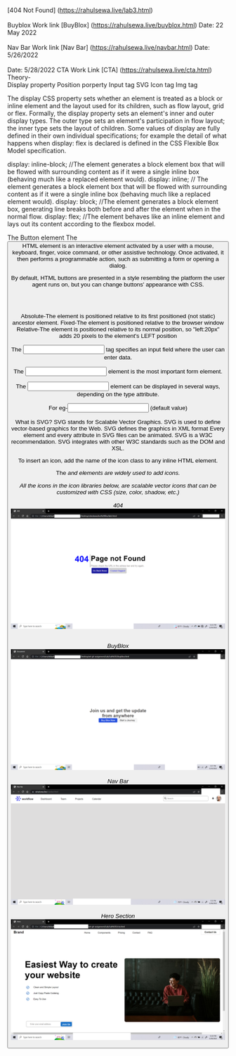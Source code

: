 [404 Not Found] (https://rahulsewa.live/lab3.html)
<br>
<br>
Buyblox Work link
[BuyBlox] (https://rahulsewa.live/buyblox.html)
Date: 22 May 2022
<br>
<br>
Nav Bar Work link
[Nav Bar] (https://rahulsewa.live/navbar.html)
Date: 5/26/2022
<br>
<br>
Date: 5/28/2022
CTA Work Link
[CTA] (https://rahulsewa.live/cta.html)
Theory-
<br>
Display property
Position porperty
Input tag
SVG
Icon tag 
Img tag

The display CSS property sets whether an element is treated as a block or inline element and the layout used for its children, such as flow layout, grid or flex.
Formally, the display property sets an element's inner and outer display types. The outer type sets an element's participation in flow layout; the inner type sets the layout of children. Some values of display are fully defined in their own individual specifications; for example the detail of what happens when display: flex is declared is defined in the CSS Flexible Box Model specification.


display: inline-block;  //The element generates a block element box that will be flowed with surrounding content as if it were a single inline box (behaving much like a replaced element would).
display: inline; // The element generates a block element box that will be flowed with surrounding content as if it were a single inline box (behaving much like a replaced element would).
display: block;   //The element generates a block element box, generating line breaks both before and after the element when in the normal flow.
display: flex;  //The element behaves like an inline element and lays out its content according to the flexbox model.

The Button element
The <button> HTML element is an interactive element activated by a user with a mouse, keyboard, finger, voice command, or other assistive technology. Once activated, it then performs a programmable action, such as submitting a form or opening a dialog.

By default, HTML buttons are presented in a style resembling the platform the user agent runs on, but you can change buttons' appearance with CSS.

<br>

<br>

Absolute-The element is positioned relative to its first positioned (not static) ancestor element.
Fixed-The element is positioned relative to the browser window	
Relative-The element is positioned relative to its normal position, so "left:20px" adds 20 pixels to the element's LEFT position

The <input> tag specifies an input field where the user can enter data.

The <input> element is the most important form element.

The <input> element can be displayed in several ways, depending on the type attribute.

For eg-<input type="text"> (default value)

What is SVG?
SVG stands for Scalable Vector Graphics.
SVG is used to define vector-based graphics for the Web.
SVG defines the graphics in XML format
Every element and every attribute in SVG files can be animated.
SVG is a W3C recommendation.
SVG integrates with other W3C standards such as the DOM and XSL.

To insert an icon, add the name of the icon class to any inline HTML element.

The <i> and <span> elements are widely used to add icons.

All the icons in the icon libraries below, are scalable vector icons that can be customized with CSS (size, color, shadow, etc.)
<br>
<br>
404
![Screenshot](lab3.png)
<br>
<br>

BuyBlox
![Screenshot](buyblox.png)
<br>
<br>
Nav Bar
![Screenshot](navss.png)
<br>
<br>
Hero Section
![Screenshot](ctass.png)
